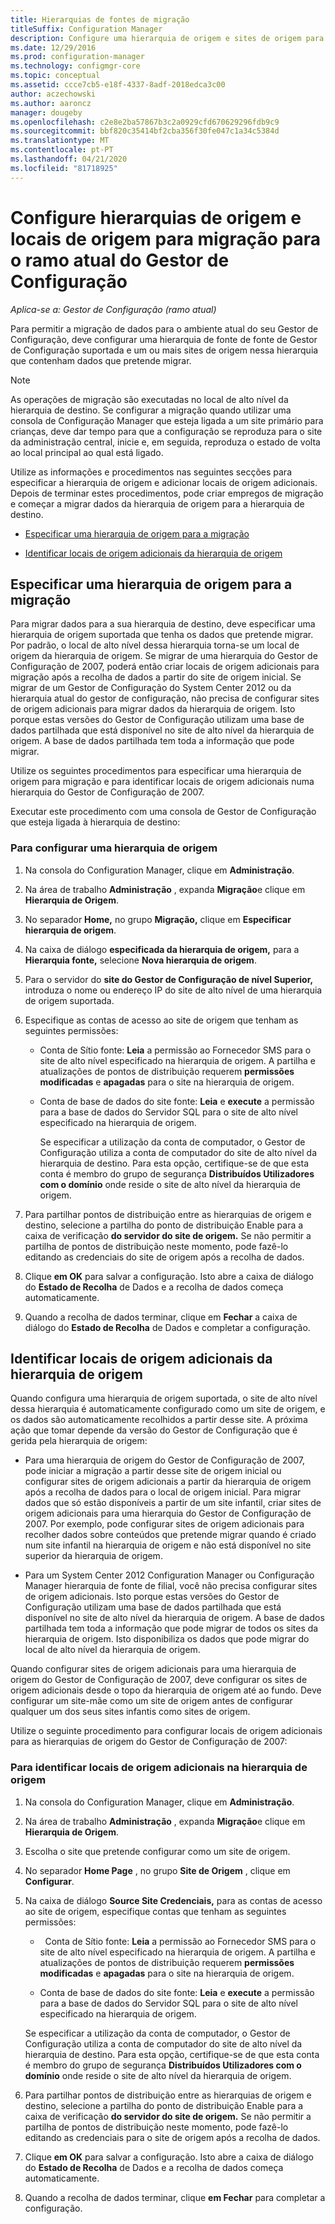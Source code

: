 ```yaml
---
title: Hierarquias de fontes de migração
titleSuffix: Configuration Manager
description: Configure uma hierarquia de origem e sites de origem para que possa migrar dados para o ambiente atual do seu Gestor de Configuração.
ms.date: 12/29/2016
ms.prod: configuration-manager
ms.technology: configmgr-core
ms.topic: conceptual
ms.assetid: ccce7cb5-e18f-4337-8adf-2018edca3c00
author: aczechowski
ms.author: aaroncz
manager: dougeby
ms.openlocfilehash: c2e8e2ba57867b3c2a0929cfd670629296fdb9c9
ms.sourcegitcommit: bbf820c35414bf2cba356f30fe047c1a34c5384d
ms.translationtype: MT
ms.contentlocale: pt-PT
ms.lasthandoff: 04/21/2020
ms.locfileid: "81718925"
---
```

# <a name="configure-source-hierarchies-and-source-sites-for-migration-to-configuration-manager-current-branch"></a>Configure hierarquias de origem e locais de origem para migração para o ramo atual do Gestor de Configuração

*Aplica-se a: Gestor de Configuração (ramo atual)*

Para permitir a migração de dados para o ambiente atual do seu Gestor de Configuração, deve configurar uma hierarquia de fonte de fonte de Gestor de Configuração suportada e um ou mais sites de origem nessa hierarquia que contenham dados que pretende migrar.  

> [!NOTE]  
>  As operações de migração são executadas no local de alto nível da hierarquia de destino. Se configurar a migração quando utilizar uma consola de Configuração Manager que esteja ligada a um site primário para crianças, deve dar tempo para que a configuração se reproduza para o site da administração central, inicie e, em seguida, reproduza o estado de volta ao local principal ao qual está ligado.  

 Utilize as informações e procedimentos nas seguintes secções para especificar a hierarquia de origem e adicionar locais de origem adicionais. Depois de terminar estes procedimentos, pode criar empregos de migração e começar a migrar dados da hierarquia de origem para a hierarquia de destino.  

-   [Especificar uma hierarquia de origem para a migração](#BKBM_ConfigSrcHierarchy)  

-   [Identificar locais de origem adicionais da hierarquia de origem](#BKBM_ConfigSrcSites)  

##  <a name="specify-a-source-hierarchy-for-migration"></a><a name="BKBM_ConfigSrcHierarchy"></a>Especificar uma hierarquia de origem para a migração  
 Para migrar dados para a sua hierarquia de destino, deve especificar uma hierarquia de origem suportada que tenha os dados que pretende migrar. Por padrão, o local de alto nível dessa hierarquia torna-se um local de origem da hierarquia de origem. Se migrar de uma hierarquia do Gestor de Configuração de 2007, poderá então criar locais de origem adicionais para migração após a recolha de dados a partir do site de origem inicial. Se migrar de um Gestor de Configuração do System Center 2012 ou da hierarquia atual do gestor de configuração, não precisa de configurar sites de origem adicionais para migrar dados da hierarquia de origem. Isto porque estas versões do Gestor de Configuração utilizam uma base de dados partilhada que está disponível no site de alto nível da hierarquia de origem. A base de dados partilhada tem toda a informação que pode migrar.  

 Utilize os seguintes procedimentos para especificar uma hierarquia de origem para migração e para identificar locais de origem adicionais numa hierarquia do Gestor de Configuração de 2007.  

 Executar este procedimento com uma consola de Gestor de Configuração que esteja ligada à hierarquia de destino:  

### <a name="to-configure-a-source-hierarchy"></a>Para configurar uma hierarquia de origem   

1. Na consola do Configuration Manager, clique em **Administração**.  

2. Na área de trabalho **Administração** , expanda **Migração**e clique em **Hierarquia de Origem**.  

3. No separador **Home,** no grupo **Migração,** clique em **Especificar hierarquia de origem**.  

4. Na caixa de diálogo **especificada da hierarquia de origem,** para a **Hierarquia fonte,** selecione **Nova hierarquia de origem**.  

5. Para o servidor do **site do Gestor de Configuração de nível Superior,** introduza o nome ou endereço IP do site de alto nível de uma hierarquia de origem suportada.  

6. Especifique as contas de acesso ao site de origem que tenham as seguintes permissões:  

   - Conta de Sítio fonte: **Leia** a permissão ao Fornecedor SMS para o site de alto nível especificado na hierarquia de origem. A partilha e atualizações de pontos de distribuição requerem **permissões modificadas** e **apagadas** para o site na hierarquia de origem.

   - Conta de base de dados do site fonte: **Leia** e **execute** a permissão para a base de dados do Servidor SQL para o site de alto nível especificado na hierarquia de origem.  

     Se especificar a utilização da conta de computador, o Gestor de Configuração utiliza a conta de computador do site de alto nível da hierarquia de destino. Para esta opção, certifique-se de que esta conta é membro do grupo de segurança **Distribuídos Utilizadores com o domínio** onde reside o site de alto nível da hierarquia de origem.  

7. Para partilhar pontos de distribuição entre as hierarquias de origem e destino, selecione a partilha do ponto de distribuição Enable para a caixa de verificação **do servidor do site de origem.** Se não permitir a partilha de pontos de distribuição neste momento, pode fazê-lo editando as credenciais do site de origem após a recolha de dados.  

8. Clique **em OK** para salvar a configuração. Isto abre a caixa de diálogo do **Estado de Recolha** de Dados e a recolha de dados começa automaticamente.  

9. Quando a recolha de dados terminar, clique em **Fechar** a caixa de diálogo do **Estado de Recolha** de Dados e completar a configuração.  

##  <a name="identify-additional-source-sites-of-the-source-hierarchy"></a><a name="BKBM_ConfigSrcSites"></a>Identificar locais de origem adicionais da hierarquia de origem  
 Quando configura uma hierarquia de origem suportada, o site de alto nível dessa hierarquia é automaticamente configurado como um site de origem, e os dados são automaticamente recolhidos a partir desse site. A próxima ação que tomar depende da versão do Gestor de Configuração que é gerida pela hierarquia de origem:  

-   Para uma hierarquia de origem do Gestor de Configuração de 2007, pode iniciar a migração a partir desse site de origem inicial ou configurar sites de origem adicionais a partir da hierarquia de origem após a recolha de dados para o local de origem inicial. Para migrar dados que só estão disponíveis a partir de um site infantil, criar sites de origem adicionais para uma hierarquia do Gestor de Configuração de 2007. Por exemplo, pode configurar sites de origem adicionais para recolher dados sobre conteúdos que pretende migrar quando é criado num site infantil na hierarquia de origem e não está disponível no site superior da hierarquia de origem.  

-   Para um System Center 2012 Configuration Manager ou Configuração Manager hierarquia de fonte de filial, você não precisa configurar sites de origem adicionais. Isto porque estas versões do Gestor de Configuração utilizam uma base de dados partilhada que está disponível no site de alto nível da hierarquia de origem. A base de dados partilhada tem toda a informação que pode migrar de todos os sites da hierarquia de origem. Isto disponibiliza os dados que pode migrar do local de alto nível da hierarquia de origem.  

Quando configurar sites de origem adicionais para uma hierarquia de origem do Gestor de Configuração de 2007, deve configurar os sites de origem adicionais desde o topo da hierarquia de origem até ao fundo. Deve configurar um site-mãe como um site de origem antes de configurar qualquer um dos seus sites infantis como sites de origem.  

Utilize o seguinte procedimento para configurar locais de origem adicionais para as hierarquias de origem do Gestor de Configuração de 2007:  

### <a name="to-identify-additional-source-sites-in-the-source-hierarchy"></a>Para identificar locais de origem adicionais na hierarquia de origem 

1.  Na consola do Configuration Manager, clique em **Administração**.  

2.  Na área de trabalho **Administração** , expanda **Migração**e clique em **Hierarquia de Origem**.  

3.  Escolha o site que pretende configurar como um site de origem.  

4.  No separador **Home Page** , no grupo **Site de Origem** , clique em **Configurar**.  

5.  Na caixa de diálogo **Source Site Credenciais,** para as contas de acesso ao site de origem, especifique contas que tenham as seguintes permissões:  

    -   Conta de Sítio fonte: **Leia** a permissão ao Fornecedor SMS para o site de alto nível especificado na hierarquia de origem. A partilha e atualizações de pontos de distribuição requerem **permissões modificadas** e **apagadas** para o site na hierarquia de origem.  

    -   Conta de base de dados do site fonte: **Leia** e **execute** a permissão para a base de dados do Servidor SQL para o site de alto nível especificado na hierarquia de origem.  

    Se especificar a utilização da conta de computador, o Gestor de Configuração utiliza a conta de computador do site de alto nível da hierarquia de destino. Para esta opção, certifique-se de que esta conta é membro do grupo de segurança **Distribuídos Utilizadores com o domínio** onde reside o site de alto nível da hierarquia de origem.  

6.  Para partilhar pontos de distribuição entre as hierarquias de origem e destino, selecione a partilha do ponto de distribuição Enable para a caixa de verificação **do servidor do site de origem.** Se não permitir a partilha de pontos de distribuição neste momento, pode fazê-lo editando as credenciais para o site de origem após a recolha de dados.  

7. Clique **em OK** para salvar a configuração. Isto abre a caixa de diálogo do **Estado de Recolha** de Dados e a recolha de dados começa automaticamente.  

8.  Quando a recolha de dados terminar, clique **em Fechar** para completar a configuração.  
